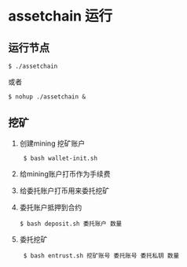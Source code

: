 # assetchain 运行

## 运行节点
	$ ./assetchain 
或者
	
	$ nohup ./assetchain &

## 挖矿
1. 创建mining 挖矿账户
	
		$ bash wallet-init.sh
	
2. 给mining账户打币作为手续费
3. 给委托账户打币用来委托挖矿
4.  委托账户抵押到合约
	
		$ bash deposit.sh 委托账户 数量
5. 委托挖矿
	
		$ bash entrust.sh 挖矿账号 委托账号 委托私钥 数量

